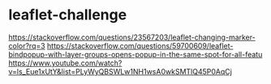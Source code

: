 # leaflet-challenge

https://stackoverflow.com/questions/23567203/leaflet-changing-marker-color?rq=3
https://stackoverflow.com/questions/59700609/leaflet-bindpopup-with-layer-groups-opens-popup-in-the-same-spot-for-all-featu
https://www.youtube.com/watch?v=ls_Eue1xUtY&list=PLyWyQBSWLw1NH1wsA0wkSMTlQ45P0AqCj
